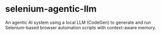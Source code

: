 # selenium-agentic-llm
An agentic AI system using a local LLM (CodeGen) to generate and run Selenium-based browser automation scripts with context-aware memory.

